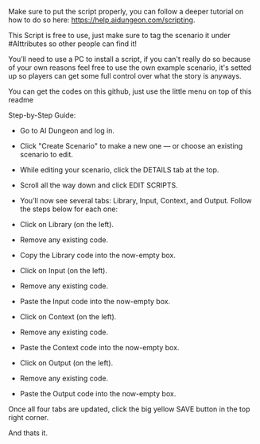 Make sure to put the script properly, you can follow a deeper tutorial on how to do so here: https://help.aidungeon.com/scripting.

This Script is free to use, just make sure to tag the scenario it under #AIttributes so other people can find it!

You’ll need to use a PC to install a script, if you can't really do so because of your own reasons feel free to use the own example scenario, it's setted up so players can get some full control over what the story is anyways.

You can get the codes on this github, just use the little menu on top of this readme

Step-by-Step Guide:
- Go to AI Dungeon and log in.
- Click "Create Scenario" to make a new one — or choose an existing scenario to edit.
- While editing your scenario, click the DETAILS tab at the top.
- Scroll all the way down and click EDIT SCRIPTS.
- You’ll now see several tabs: Library, Input, Context, and Output. Follow the steps below for each one:

- Click on Library (on the left).
- Remove any existing code.
- Copy the Library code  into the now-empty box.

- Click on Input (on the left).
- Remove any existing code.
- Paste the Input code into the now-empty box.

- Click on Context (on the left).
- Remove any existing code.
- Paste the Context code into the now-empty box. 

- Click on Output (on the left).
- Remove any existing code.
- Paste the Output code into the now-empty box.

Once all four tabs are updated, click the big yellow SAVE button in the top right corner.

And thats it.
